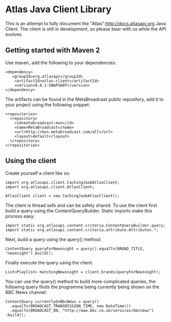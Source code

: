 Atlas Java Client Library
=========================

This is an attempt to fully document the "Atlas":http://docs.atlasapi.org Java Client.  The client is still in development, so please bear with us while the API evolves.

## Getting started with Maven 2

Use maven, add the following to your dependencies:

    <dependency>
       <groupId>org.atlasapi</groupId>
        <artifactId>atlas-client</artifactId>
        <version>0.0.1-SNAPSHOT</version>
    </dependency>

The artifacts can be found in the MetaBroadcast public repository, add it to your project using the following snippet:

    <repositories>
      <repository>
        <id>metabroadcast-mvn</id>
        <name>MetaBroadcast</name>
        <url>http://mvn.metabroadcast.com/all</url>
        <layout>default</layout>
      </repository>
    </repositories>

## Using the client

Create yourself a client like so:

    import org.atlasapi.client.CachingJaxbAtlasClient;
    import org.atlasapi.client.AtlasClient;

    AtlasClient client = new CachingJaxbAtlasClient();

The client is thread safe and can be safely shared.  To use the client first build a query using the ContentQueryBuilder.  Static imports make this process easy:

    import static org.atlasapi.content.criteria.ContentQueryBuilder.query;
    import static org.atlasapi.content.criteria.attribute.Attributes.*;

Next, build a query using the query() method:

    ContentQuery queryForNewsnight = query().equalTo(BRAND_TITLE, "newsnight").build();

Finally execute the query using the client:

    List<Playlist> matchingNewsnight = client.brands(queryForNewsnight);

You can use the query() method to build more complicated queries, the following query finds the programme being currently being shown on the BBC News channel:

    ContentQuery currentlyOnBbcNews = query()
      .equalTo(BROADCAST_TRANSMISSION_TIME, new DateTime())
      .equalTo(BROADCAST_ON, "http://www.bbc.co.uk/services/bbcnews")
    .build();






